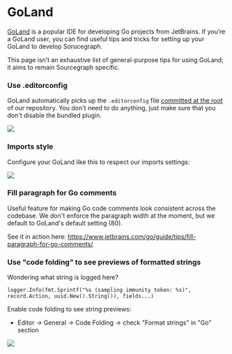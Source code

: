 # GoLand

[GoLand](https://www.jetbrains.com/go/) is a popular IDE for developing Go projects from JetBrains. If you’re a GoLand user, you can find useful tips and tricks for setting up your GoLand to develop Sorucegraph.

This page isn’t an exhaustive list of general-purpose tips for using GoLand; it aims to remain Sourcegraph specific.

### Use .editorconfig

GoLand automatically picks up the `.editorconfig` file [committed at the root](https://sourcegraph.com/github.com/sourcegraph/sourcegraph/-/blob/.editorconfig) of our repository. You don't need to do anything, just make sure that you don't disable the bundled plugin.

<img src="https://storage.googleapis.com/sourcegraph-assets/docs/images/goland-editorconfig-plugin.png" class="lead-screenshot">

### Imports style

Configure your GoLand like this to respect our imports settings:

<img src="https://storage.googleapis.com/sourcegraph-assets/docs/images/goland-imports.png" class="lead-screenshot">

### Fill paragraph for Go comments

Useful feature for making Go code comments look consistent across the codebase. We don't enforce the paragraph width at the moment, but we default to GoLand's default setting (80).

See it in action here:
https://www.jetbrains.com/go/guide/tips/fill-paragraph-for-go-comments/

### Use "code folding" to see previews of formatted strings

Wondering what string is logged here? 

`logger.Info(fmt.Sprintf("%s (sampling immunity token: %s)", record.Action, uuid.New().String()), fields...)`

Enable code folding to see string previews:

- Editor -> General -> Code Folding -> check "Format strings" in "Go" section

<img src="https://storage.googleapis.com/sourcegraph-assets/docs/images/img/193618371-1b794c8d-3b41-472e-94b8-8f04a0c19e76.png" class="lead-screenshot">
